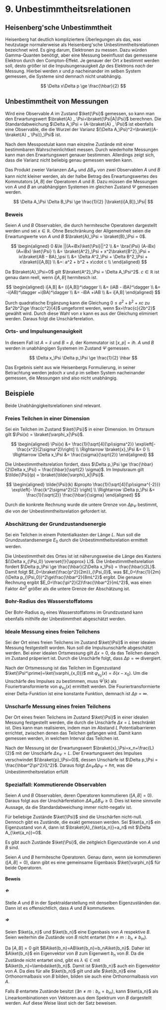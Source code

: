 # 9. Unbestimmtheitsrelationen
## Heisenberg'sche Unbestimmtheit
Heisenberg hat deutlich kompliziertere Überlegungen als das, was heutzutage normalerweise als Heisenberg'sche Unbestimmtheitsrelationen bezeichnet wird. Es ging darum, Elektronen zu messen. Dazu würden Gamma-Quanten benötigt, aber eine Messung beeinflusst das gemessene Elektron durch den Compton-Effekt. Je genauer der Ort $x$ bestimmt werden soll, desto größer ist die Impulsungenauigkeit $\Delta p$ des Elektrons _nach_ der Messung. Hierbei werden $x$ und $p$ nacheinander im selben System gemessen, die Systeme sind demnach nicht unabhängig.

$$
    \Delta x\Delta p \ge \frac{\hbar}{2}
$$

## Unbestimmtheit von Messungen
Wird eine Observable $A$ im Zustand $\ket{\Psi}$ gemessen, so kann man den Erwartungswert $\braket{A} _ \Psi=\braket{\Psi|A|\Psi}$ berechnen. Die Standardabweichung $\Delta A_\Psi = (A-\braket{A} _ \Psi)$ ist ebenfalls eine Observable, die die Wurzel der Varianz $(\Delta A_\Psi)^2=\braket{(A-\braket{A} _ \Psi)}_\Psi$ ist.

Nach dem Messpostulat kann man einzelne Zustände mit einer bestimmbaren Wahrscheinlichtkeit messen. Durch wiederholte Messungen kann man den Erwartungswert genauer bestimmen. Allerdings zeigt sich, dass die Varianz nicht beliebig genau gemessen werden kann.

Das Produkt zweier Varianzen $\Delta A_\Psi$ und $\Delta B_\Psi$ von zwei Observablen $A$ und $B$ kann nicht kleiner werden, als der halbe Betrag des Erwartungswertes des Kommutators $[A,B]$ der Operatoren $A$ und $B$. Dazu müssen die Messungen von $A$ und $B$ an unabhängigen Systemen im gleichen Zustand $\Psi$ gemessen werden.

$$
    \Delta A_\Psi \Delta B_\Psi \ge \frac{1}{2} |\braket{i[A,B]}_\Psi|
$$

### Beweis
Seien $A$ und $B$ Observablen, die durch hermitesche Operatoren dargestellt werden und sei $x\in\mathbb R$. Ohne Beschränkung der Allgemeinheit seien die Erwartungwerte von $A$ und $B$ $\braket{A}_\Psi = \braket{B}_\Psi = 0$. <!-- ziehen nicht-0-EW ab -->

$$
\begin{aligned}
    0 &\le ||(A+iBx)\ket{\Psi}||^2 \\
        &= \bra{\Psi} (A-iBx)(A+iBx) \ket{\Psi} \\
        &= \braket{A^2}_\Psi + x^2\braket{B^2}_\Psi + ix\braket{AB - BA}_\psi \\
        &= \Delta A^2_\Psi + \Delta B^2_\Psi + x\braket{i[A,B]} \\
        &=: a^2 + b^2 + x\cdot c \\
\end{aligned}
$$

Da $\braket{A}_\Psi=0$ gilt $\braket{A^2}_\Psi = \Delta A_\Psi^2$. $c\in\mathbb R$ ist genau dann reell, wenn $i[A,B]$ hermitesch ist.

$$
\begin{aligned}
    i[A,B] &= (i[A,B])^\dagger \\
        &= (iAB - iBA)^\dagger \\
        &= -i(AB)^\dagger +i(BA)^\dagger \\
        &= -iBA +iAB \\
        &= i[A,B]
\end{aligned}
$$


Durch quadratische Ergänzung kann die Gleichung $0\le a^2+b^2+xc$ zu $a^2b^2\ge \frac{c^2}{4}$ umgeformt werden, wenn $x=\frac{c}{2b^2}$  gewählt wird. Durch diese Wahl von $x$ kann es aus der Gleichung eliminiert werden. Daraus folgt die Unschärferelation.

### Orts- und Impulsungenauigkeit
In diesem Fall ist $A=\hat{x}$ und $B=\hat{p}$, der Kommutator ist $[x,p]=i\hbar$. $A$ und $B$ werden in unabhängigen Systemen im Zustand $\Psi$ gemessen.

$$
    \Delta x_\Psi \Delta p_\Psi \ge \frac{1}{2} \hbar
$$

Das Ergebnis sieht aus wie Heisenbergs Formulierung, in seiner Betrachtung werden jedoch $x$ und $p$ im selben System nacheinander gemessen, die Messungen sind also nicht unabhängig.

## Beispiele
Beide Unabhängigkeitsrelationen sind relevant.

### Freies Teilchen in einer Dimension
Sei ein Teilchen im Zustand $\ket{\Psi}$ in einer Dimension. Im Ortsraum gilt $\Psi(x) = \braket{\varphi_x|\Psi}$.

$$
\begin{aligned}
    \Psi(x) &= \frac{1}{\sqrt[4]{\pi\sigma^2}} \exp\left[-\frac{x^2}{2\sigma^2}\right] \\
    \Rightarrow \braket{x}_\Psi &= 0 \\
    \Rightarrow \Delta x_\Psi &= \frac{\sigma}{\sqrt{2}}
\end{aligned}
$$

Die Unbestimmtheitsrelation fordert, dass $\Delta p_\Psi \ge \frac{\hbar}{2\Delta x_\Psi} = \frac{\hbar}{\sqrt{2} \sigma}$. Im Impulsraum gilt $\tilde{\Psi}(p) = \braket{\tilde{\varphi}_k|\Psi}$.

$$
\begin{aligned}
    \tilde{\Psi}(k) &\propto \frac{1}{\sqrt[4]{\pi\sigma^{-2}}} \exp\left[- \frac{k^2\sigma^2}{2} \right] \\
    \Rightarrow \Delta p_\Psi &= \frac{1}{\sqrt{2}} \frac{\hbar}{\sigma}
\end{aligned}
$$

Durch die konkrete Rechnung wurde die untere Grenze von $\Delta p_\Psi$ bestimmt, die von der Unbestimmtheitsrelation gefordert ist.

### Abschätzung der Grundzustandsenergie
Sei ein Teilchen in einem Potentialkasten der Länge $L$. Nun soll die Grundzustandsenergie $E_0$ durch die Unbestimmtheitsrelation ermittelt werden. <!-- Festkörperphysik -->

Die Unbestimmtheit des Ortes ist ist näherungsweise die Länge des Kastens $(\Delta x_{\Psi_0} \overset{!}{\approx} L)$. Die Unbestimmtheitsrelation fordert  $\Delta p_\Psi \ge \frac{\hbar}{2\Delta x_\Psi} = \frac{\hbar}{2L}$. Damit folgt $E_0=\braket{\frac{p^2}{2m}}_{\Psi_0}$, was $E_0=\frac{1}{2m}(\Delta p_{\Psi_0})^2\ge\frac{\hbar^2}{8mL^2}$ ergibt. Die genaure Rechnung ergibt $E_0=\frac{\pi^2}{2}\frac{\hbar^2}{mL^2}$, was einen Faktor $4\pi^2$ größer als die untere Grenze der Abschätzung ist.

### Bohr-Radius des Wasserstoffatoms
Der Bohr-Radius $a_0$ eines Wasserstoffatoms im Grundzustand kann ebenfalls mithilfe der Unbestimmtheit abgeschätzt werden. <!-- incomplete -->

### Ideale Messung eines freien Teilchens
Sei der Ort eines freien Teilchens im Zustand $\ket{\Psi}$ in einer idealen Messung festgestellt worden. Nun soll die Impulsunschärfe abgeschätzt werden. Bei einer idealen Ortsmessung gilt $\Delta x= 0$, da das Teilchen danach im Zustand präperiert ist. Durch die Unschärfe folgt, dass $\Delta p=\infty$ divergiert.

Nach der Ortsmessung ist das Teilchen im Eigenzustand $\ket{\Psi^\prime}=\ket{\varphi_{x_0}}$ mit $\varphi_{x_0}(x)=\delta(x-x_0)$. Um die Unschärfe des Impulses zu bestimmen, muss $\tilde{\Psi}^\prime(k)$ als Fouriertransformierte von $\varphi_{x_0}(x)$ ermittelt werden. Die Fouriertransformierte einer Delta-Funktion ist eine konstante Funktion, demnach ist $\Delta p=\infty$.

### Unscharfe Messung eines freien Teilchens
Der Ort eines freien Teilchens im Zustand $\ket{\Psi}$ in einer idealen Messung festgestellt werden, die durch die Unschärfe $\Delta x=L$ beschränkt ist. Dies kann man realisieren, indem man im Abstand $L$ Potentialbarrieren errichtet, zwischen denen das Teilchen gefangen wird. Damit kann gemessen werden, in welchem Interval das Teilchen ist.

Nach der Messung ist der Erwartungswert $\braket{x}_\Psi=x_n+\frac{L}{2}$ mit der Unschärfe $\Delta x_\Psi=L$. Der Erwartungswert des Impulses verschwindet $(\braket{p}_\Psi=0)$, dessen Unschärfe ist $\Delta p_\Psi = \frac{\hbar^2\pi^2}{L^2}$. Daraus folgt $\Delta x_\Psi \Delta p_\Psi = \hbar\pi$, was die Unbestimmtheitsrelation erfüllt

### Spezialfall: Kommutierende Observablen
Seien $A$ und $B$ Observablen, deren Operatoren kommutieren $([A,B]=0)$. Daraus folgt aus der Unschärferelation $\Delta A_\Psi \Delta B_\Psi \ge 0$. Dies ist keine sinnvolle Aussage, da die Standardabweichung immer nicht-negativ ist.

Für beliebige Zustände $\ket{\Psi}$ sind die Unschärfen nicht-null. Dennoch gibt es Zustände, die exakt gemessen werden. Sei $\ket{a_n}$ ein Eigenzustand von $A$, dann ist $\braket{A}_{\ket{a_n}}=a_n$ mit $\Delta A_{\ket{a_n}}=0$.

Es gibt auch Zustände $\ket{\Psi}$, die zeitgleich Eigenzustände von $A$ und $B$ sind.

Seien $A$ und $B$ hermitesche Operatoren. Genau dann, wenn sie kommutieren $([A,B]=0)$, dann gibt es eine gemeinsame Eigenbasis $\ket{\varphi_n}$ für beide Operatoren.

#### Beweis
##### $\Leftarrow$
Stelle $A$ und $B$ in der Spektraldarstellung mit denselben Eigenzuständen dar. Dann ist es offensichtlich, dass $A$ und $B$ kommutieren.

##### $\Rightarrow$
Seien $\ket{a_n}$ und $\ket{b_n}$ eine Eigenbasis von $A$ respektive $B$. Seien weiterhin die Zustände von $B$ nicht entartet $(\forall n\neq m: b_n\neq b_m)$.

Da $[A,B]=0$ gilt $BA\ket{b_n}=AB\ket{b_n}=b_nA\ket{b_n}$. Daher ist $A\ket{b_n}$ ein Eigenvektor von $B$ zum Eigenwert $b_n$ von $B$. Da die Zustände nicht entartet sind, gibt es $\lambda\in\mathbb C$ mit $A\ket{b_n}=\lambda\ket{b_n}$. Damit ist $\ket{b_n}$ auch ein Eigenvektor von $A$. Da dies für alle $\ket{b_n}$ gilt und alle $\ket{b_n}$ eine Orthonormalbasis von $B$ bilden, bilden sie auch eine Orthonormalbasis von $A$.

Falls $B$ entartete Zustände besitzt $(\exists n\neq m: b_n=b_m)$, kann $\ket{a_n}$ als Linearkombinationen von Vektoren aus dem Spektrum von $B$ dargestellt werden. Auf diese Weise lässt sich der Satz beweisen.

